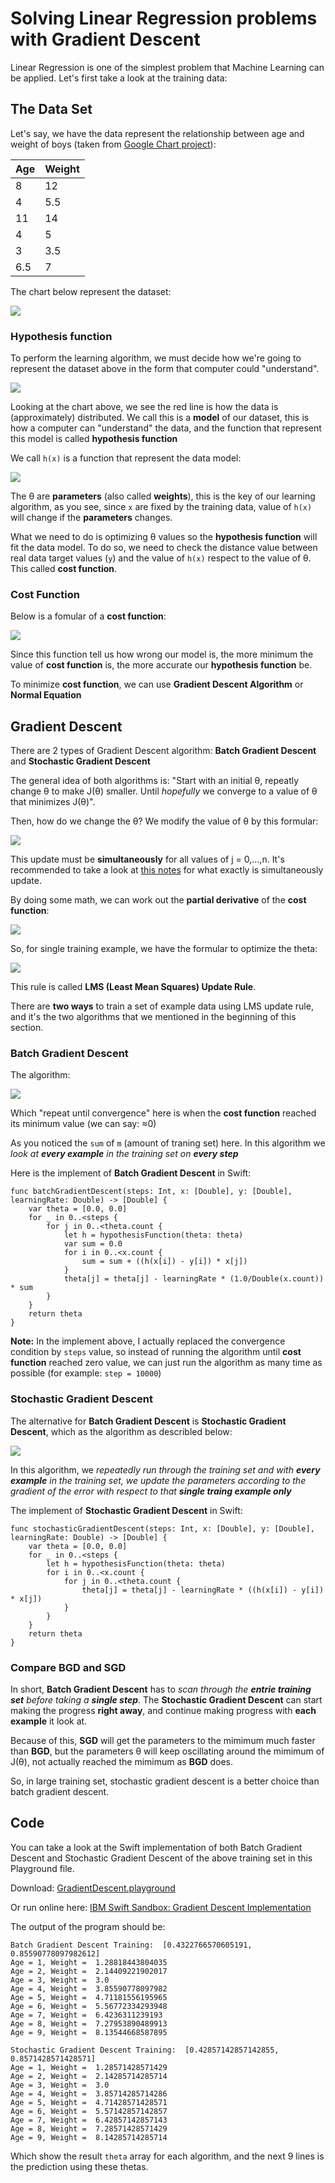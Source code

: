 # Solving Linear Regression problems with Gradient Descent

Linear Regression is one of the simplest problem that Machine Learning can be applied. Let's first take a look at the training data:

## The Data Set

Let's say, we have the data represent the relationship between age and weight of boys (taken from [Google Chart project](https://developers.google.com/chart/interactive/docs/gallery/scatterchart)):

| Age | Weight |
|-----|--------|
|  8  |   12   |
|  4  |  5.5   |
| 11  |   14   |
|  4  |    5   |
|  3  |  3.5   |
| 6.5 |    7   |

The chart below represent the dataset:

![](images/gd/age_weight.png)

### Hypothesis function 

To perform the learning algorithm, we must decide how we're going to represent the dataset above in the form that computer could "understand".

![](images/gd/hypothesis.png)

Looking at the chart above, we see the red line is how the data is (approximately) distributed. We call this is a **model** of our dataset, this is how a computer can "understand" the data, and the function that represent this model is called **hypothesis function**

We call `h(x)` is a function that represent the data model:

![](images/gd/hypothesisformular.png)

The θ are **parameters** (also called **weights**), this is the key of our learning algorithm, as you see, since `x` are fixed by the training data, value of `h(x)` will change if the **parameters** changes.

What we need to do is optimizing θ values so the **hypothesis function** will fit the data model. To do so, we need to check the distance value between real data target values (`y`) and the value of `h(x)` respect to the value of θ. This called **cost function**.

### Cost Function

Below is a fomular of a **cost function**:

![](images/gd/costfunction.png)

Since this function tell us how wrong our model is, the more minimum the value of **cost function** is, the more accurate our **hypothesis function** be.

To minimize **cost function**, we can use **Gradient Descent Algorithm** or **Normal Equation**

## Gradient Descent 

There are 2 types of Gradient Descent algorithm: **Batch Gradient Descent** and **Stochastic Gradient Descent**

The general idea of both algorithms is: "Start with an initial θ, repeatly change θ to make J(θ) smaller. Until _hopefully_ we converge to a value of θ that minimizes J(θ)".

Then, how do we change the θ? We modify the value of θ by this formular:

![](images/gd/derivativecost.png)

This update must be **simultaneously** for all values of j = 0,...,n. It's recommended to take a look at [this notes](http://www.holehouse.org/mlclass/04_Linear_Regression_with_multiple_variables.html) for what exactly is simultaneously update.

By doing some math, we can work out the **partial derivative** of  the **cost function**:

![](images/gd/derivativesimplifier.png)

So, for single training example, we have the formular to optimize the theta:

![](images/gd/singleoptimize.png)

This rule is called **LMS (Least Mean Squares) Update Rule**.

There are **two ways** to train a set of example data using LMS update rule, and it's the two algorithms that we mentioned in the beginning of this section.

### Batch Gradient Descent

The algorithm:

![](images/gd/batchgradient.png)

Which "repeat until convergence" here is when the **cost function** reached its minimum value (we can say: ≈0)

As you noticed the `sum` of `m` (amount of traning set) here. In this algorithm we _look at **every example** in the training set on **every step**_

Here is the implement of **Batch Gradient Descent** in Swift: 

```
func batchGradientDescent(steps: Int, x: [Double], y: [Double], learningRate: Double) -> [Double] {
    var theta = [0.0, 0.0]
    for _ in 0..<steps {
        for j in 0..<theta.count {
            let h = hypothesisFunction(theta: theta)
            var sum = 0.0
            for i in 0..<x.count {
                sum = sum + ((h(x[i]) - y[i]) * x[j])
            }
            theta[j] = theta[j] - learningRate * (1.0/Double(x.count)) * sum
        }
    }
    return theta
}
```

**Note:** In the implement above, I actually replaced the convergence condition by `steps` value, so instead of running the algorithm until **cost function** reached zero value, we can just run the algorithm as many time as possible (for example: `step = 10000`)

### Stochastic Gradient Descent

The alternative for **Batch Gradient Descent** is **Stochastic Gradient Descent**, which as the algorithm as describled below:

![](images/gd/stochasticgradient.png)

In this algorithm, we _repeatedly run through the training set and with **every example** in the training set, we update the parameters according to the gradient of the error with respect to that **single traing example only**_

The implement of **Stochastic Gradient Descent** in Swift:

```
func stochasticGradientDescent(steps: Int, x: [Double], y: [Double], learningRate: Double) -> [Double] {
    var theta = [0.0, 0.0]
    for _ in 0..<steps {
        let h = hypothesisFunction(theta: theta)
        for i in 0..<x.count {
            for j in 0..<theta.count {
                theta[j] = theta[j] - learningRate * ((h(x[i]) - y[i]) * x[j])
            }
        }
    }
    return theta
}
```

### Compare BGD and SGD

In short, **Batch Gradient Descent** has to _scan through the **entrie training set** before taking a **single step**_. The **Stochastic Gradient Descent** can start making the progress **right away**, and continue making progress with **each example** it look at.

Because of this, **SGD** will get the parameters to the mimimum much faster than **BGD**, but the parameters θ will keep oscillating around the mimimum of J(θ), not actually reached the mimimum as **BGD** does.

So, in large training set, stochastic gradient descent is a better choice than batch gradient descent.

## Code

You can take a look at the Swift implementation of both Batch Gradient Descent and Stochastic Gradient Descent of the above training set in this Playground file.

Download: [GradientDescent.playground](GradientDescent.playground)

Or run online here: [IBM Swift Sandbox: Gradient Descent Implementation](http://swiftlang.ng.bluemix.net/#/repl/57ea13f5a5a521463c4be708)

The output of the program should be:

```
Batch Gradient Descent Training:  [0.4322766570605191, 0.85590778097982612]
Age = 1, Weight =  1.28818443804035
Age = 2, Weight =  2.14409221902017
Age = 3, Weight =  3.0
Age = 4, Weight =  3.85590778097982
Age = 5, Weight =  4.71181556195965
Age = 6, Weight =  5.56772334293948
Age = 7, Weight =  6.4236311239193
Age = 8, Weight =  7.27953890489913
Age = 9, Weight =  8.13544668587895

Stochastic Gradient Descent Training:  [0.42857142857142855, 0.8571428571428571]
Age = 1, Weight =  1.28571428571429
Age = 2, Weight =  2.14285714285714
Age = 3, Weight =  3.0
Age = 4, Weight =  3.85714285714286
Age = 5, Weight =  4.71428571428571
Age = 6, Weight =  5.57142857142857
Age = 7, Weight =  6.42857142857143
Age = 8, Weight =  7.28571428571429
Age = 9, Weight =  8.14285714285714
```

Which show the result `theta` array for each algorithm, and the next 9 lines is the prediction using these thetas.
